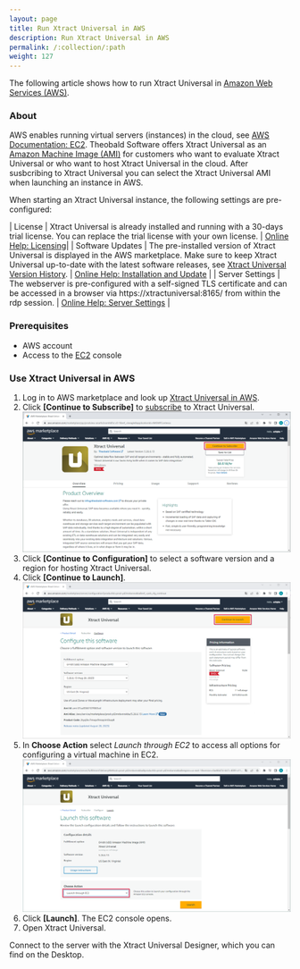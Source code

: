 ```yaml
---
layout: page
title: Run Xtract Universal in AWS
description: Run Xtract Universal in AWS
permalink: /:collection/:path
weight: 127
---
```


The following article shows how to run Xtract Universal in [Amazon Web Services (AWS)](https://aws.amazon.com/marketplace/pp/prodview-anarfo2osmhl4?sr=0-1&ref_=beagle&applicationId=AWSMPContessa#pdp-reviews).

### About

AWS enables running virtual servers (instances) in the cloud, see [AWS Documentation: EC2](https://docs.aws.amazon.com/AWSEC2/latest/WindowsGuide/concepts.html).
Theobald Software offers Xtract Universal as an [Amazon Machine Image (AMI)](https://docs.aws.amazon.com/AWSEC2/latest/WindowsGuide/AMIs.html) for customers who want to evaluate Xtract Universal or who want to host Xtract Universal in the cloud.
After susbcribing to Xtract Universal you can select the Xtract Universal AMI when launching an instance in AWS.

<!---
Xtract Universal is provided as an [Amazon Machine Image (AMI)](https://docs.aws.amazon.com/AWSEC2/latest/WindowsGuide/AMIs.html).
![XUinAWS-subscribe](/img/contents/xu/XUinAWS-subscribe.png)
-->

When starting an Xtract Universal instance, the following settings are pre-configured:

| License | Xtract Universal is already installed and running with a 30-days trial license. You can replace the trial license with your own license. | [Online Help: Licensing](https://help.theobald-software.com/en/xtract-universal/introduction/license)|
| Software Updates | The pre-installed version of Xtract Universal is displayed in the AWS marketplace. Make sure to keep Xtract Universal up-to-date with the latest software releases, see [Xtract Universal Version History](../version-history/xtract-universal-version-history). | [Online Help: Installation and Update](https://help.theobald-software.com/en/xtract-universal/introduction/installation-and-update) |
| Server Settings | The webserver is pre-configured with a self-signed TLS certificate and can be accessed in a browser via https://xtractuniversal:8165/ from within the rdp session. | [Online Help: Server Settings](https://help.theobald-software.com/en/xtract-universal/security/server-security) |

### Prerequisites

- AWS account
- Access to the [EC2](https://docs.aws.amazon.com/AWSEC2/latest/WindowsGuide/concepts.html) console

### Use Xtract Universal in AWS

1. Log in to AWS marketplace and look up [Xtract Universal in AWS](https://aws.amazon.com/marketplace/pp/prodview-anarfo2osmhl4?sr=0-1&ref_=beagle&applicationId=AWSMPContessa#pdp-reviews).
2. Click **[Continue to Subscribe]** to [subscribe](https://docs.aws.amazon.com/marketplace/latest/buyerguide/buyer-ami-contracts.html) to Xtract Universal.<br>
![XUinAWS-marketplace](/img/contents/xu/XUinAWS-marketplace.png)
3. Click **[Continue to Configuration]** to select a software version and a region for hosting Xtract Universal.
4. Click **[Continue to Launch]**. <br>
![XUinAWS-configure](/img/contents/xu/XUinAWS-configure.png)
5. In **Choose Action** select *Launch through EC2* to access all options for configuring a virtual machine in EC2. 
![XUinAWS-launch](/img/contents/xu/XUinAWS-launch.png)
6. Click **[Launch]**. The EC2 console opens.
3. Open Xtract Universal.


Connect to the server with the Xtract Universal Designer, which you can find on the Desktop.
